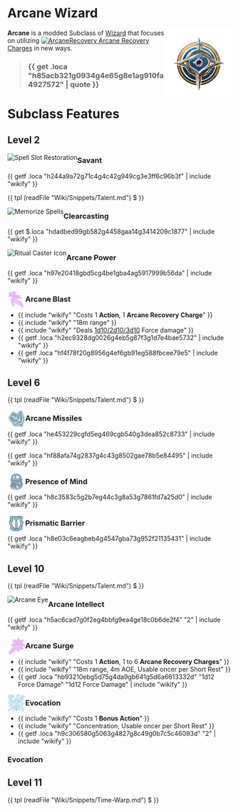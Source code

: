 # Arcane Wizard

<img align="right" alt="Arcane Wizard Class Icon" height="150" src="images/ClassIcons/Arcane.png" />

**Arcane** is a modded Subclass of [Wizard](https://bg3.wiki/wiki/Wizard) that focuses on utilizing [ <img src="https://bg3.wiki/w/images/thumb/0/04/Arcane_Recovery_Charges_Icons.png/25px-Arcane_Recovery_Charges_Icons.png" height="25" align="top" alt="ArcaneRecovery" /> Arcane Recovery Charges](https://bg3.wiki/wiki/Arcane_Recovery) in new ways.

<h3>

> {{ get .loca "h85acb321g0934g4e65g8e1ag910fa4927572" | quote }}

</h3>

# Subclass Features

## Level 2

<img src="https://bg3.wiki/w/images/b/b6/Spell_Slot_Restoration_Icon.webp" height="40" align="left" alt="Spell Slot Restoration" />

### Savant

{{ getf .loca "h244a9a72g71c4g4c42g949cg3e3ff6c96b3f" | include "wikify" }}


{{ tpl (readFile "Wiki/Snippets/Talent.md") $ }}


<img src="https://bg3.wiki/w/images/4/40/PassiveFeature_RitualCaster_MemorizeSpells.png" height="40" align="left" alt="Memorize Spells" />

### Clearcasting

{{ get $.loca "hdadbed99gb582g4458gaa14g3414209c1877" | include "wikify" }}


<img src="https://bg3.wiki/w/images/4/45/Ritual_Caster_Free_Spells_Icon.webp" height="40" align="left" alt="Ritual Caster Icon" />

### Arcane Power

{{ getf .loca "h97e20418gbd5cg4be1gba4ag5917999b56da"  | include "wikify" }}


<img src="images/ControllerIcons/skills_png/Spell_Wizard_ArcaneBlast.png" height="40" align="left" alt="Arcane Blast" />

### Arcane Blast
- {{ include "wikify" "Costs 1 **Action**, 1 **Arcane Recovery Charge**" }}
- {{ include "wikify" "18m range" }}
- {{ include "wikify" "Deals [1d10/2d10/3d10](# 'Improving at level 5 and 10') Force damage" }}
- {{ getf .loca "h2ec9328dg0026g4eb5g87f3g1d7e4bae5732"  | include "wikify" }}
- {{ getf .loca "hf4f78f20g8956g4ef6gb91eg588fbcee79e5"  | include "wikify" }}


## Level 6

{{ tpl (readFile "Wiki/Snippets/Talent.md") $ }}

<img src="images/ControllerIcons/skills_png/PassiveFeature_Wizard_ArcaneMissiles.png" height="40" align="left" alt="Arcane Missiles" />

### Arcane Missiles

{{ getf .loca "he453229cgfd5eg469cgb540g3dea852c8733"  | include "wikify" }}

{{ getf .loca "hf88afa74g2837g4c43g8502gae78b5e84495"  | include "wikify" }}


<img src="images/ControllerIcons/skills_png/PassiveFeature_Wizard_PresenceOfMind.png" height="40" align="left" alt="Presence of Mind" />

### Presence of Mind

{{ getf .loca "h8c3583c5g2b7eg44c3g8a53g7861fd7a25d0"  | include "wikify" }}


<img src="images/ControllerIcons/skills_png/PassiveFeature_Wizard_PrismaticBarrier.png" height="40" align="left" alt="Prismatic Barrier" />

### Prismatic Barrier

{{ getf .loca "h8e03c6eagbeb4g4547gba73g952f21135431"  | include "wikify" }}


## Level 10

{{ tpl (readFile "Wiki/Snippets/Talent.md") $ }}

<img src="https://bg3.wiki/w/images/8/8e/Arcane_Eye_Icon.webp" height="40" align="left" alt="Arcane Eye" />

### Arcane Intellect

{{ getf .loca "h5ac6cad7g0f2eg4bbfg9ea4ge18c0b6de2f4" "2" | include "wikify" }}


<img src="images/ControllerIcons/skills_png/Spell_Wizard_ArcaneSurge.png" height="40" align="left" alt="Arcane Surge" />

### Arcane Surge
- {{ include "wikify" "Costs 1 **Action**, 1 to 6 **Arcane Recovery Charges**" }}
- {{ include "wikify" "18m range, 4m AOE, Usable oncer per Short Rest" }}
- {{ getf .loca "hb93210ebg5d75g4da9gb641g5d6a6613332d" "1d12 Force Damage" "1d12 Force Damage"  | include "wikify" }}


<img src="images/ControllerIcons/skills_png/Skill_Wizard_Evocation.png" height="40" align="left" alt="Evocation" />

### Evocation
- {{ include "wikify" "Costs 1 **Bonus Action**" }}
- {{ include "wikify" "Concentration, Usable oncer per Short Rest" }}
- {{ getf .loca "h9c306580g5063g4827g8c49g0b7c5c46093d" "2"  | include "wikify" }}



### Evocation


## Level 11

{{ tpl (readFile "Wiki/Snippets/Time-Warp.md") $ }}